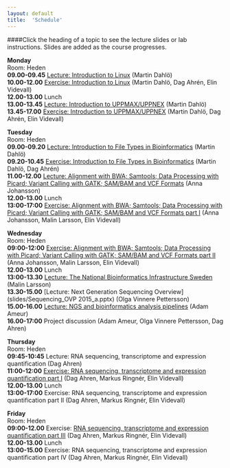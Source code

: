 ```yaml
---
layout: default
title:  'Schedule'
---
```


####Click the heading of a topic to see the lecture slides or lab instructions. Slides are added as the course progresses.

**Monday**  
Room: Heden   
**09.00-09.45** [Lecture: Introduction to Linux](slides/dahlo-linux.pdf) (Martin Dahlö)  
**10.00-12.00** [Exercise: Introduction to Linux](labs/linux-intro) (Martin Dahlö, Dag Ahrén, Elin Videvall)  
**12.00-13.00** Lunch  
**13.00-13.45** [Lecture: Introduction to UPPMAX/UPPNEX](slides/dahlo-uppmax.pdf) (Martin Dahlö)  
**13.45-17.00** [Exercise: Introduction to UPPMAX/UPPNEX](labs/uppmax-intro) (Martin Dahlö, Dag Ahrén, Elin Videvall)   

**Tuesday**  
Room: Heden  
**09.00-09.20** [Lecture: Introduction to File Types in Bioinformatics](slides/dahlo-filetypes.pdf) (Martin Dahlö)  
**09.20-10.45** [Exercise: Introduction to File Types in Bioinformatics](labs/filetypes) (Martin Dahlö, Dag Ahrén)  
**11.00-12.00** [Lecture: Alignment with BWA; Samtools; Data Processing with Picard; Variant Calling with GATK; SAM/BAM and VCF Formats](slides/NGS_AJ_201511.pdf) (Anna Johansson)  
**12.00-13.00** Lunch  
**13:00-17:00** [Exercise: Alignment with BWA; Samtools; Data Processing with Picard; Variant Calling with GATK; SAM/BAM and VCF Formats part I](labs/resequencing-analysis) (Anna Johansson, Malin Larsson, Elin Videvall)  

**Wednesday**  
Room: Heden  
**09:00-12:00** [Exercise: Alignment with BWA; Samtools; Data Processing with Picard; Variant Calling with GATK; SAM/BAM and VCF Formats part II](labs/resequencing-analysis) (Anna Johansson, Malin Larsson, Elin Videvall)   
**12.00-13.00** Lunch  
**13:00-13.30** [Lecture: The National Bioinformatics Infrastructure Sweden](slides/MalinLarsson_BioinfoPresNov2015.pptx) (Malin Larsson)  
**13.30-15.00** [Lecture: Next Generation Sequencing Overview](slides/Sequencing_OVP 2015_a.pptx) (Olga Vinnere Pettersson)  
**15.00-16.00** [Lecture: NGS and bioinformatics analysis pipelines](slides/AdamAmeur_SciLife_Bioinfo_course_Nov2015.ppt) (Adam Ameur)  
**16.00-17:00** Project discussion (Adam Ameur, Olga Vinnere Pettersson, Dag Ahren)   

**Thursday**  
Room: Heden   
**09:45-10:45** Lecture: RNA sequencing, transcriptome and expression quantification (Dag Ahren)  
**11:00-12:00** [Exercise: RNA sequencing, transcriptome and expression quantification part I](labs/rnaseqMapping) (Dag Ahren, Markus Ringnér, Elin Videvall)  
**12.00-13.00** Lunch  
**13:00-17:00** Exercise: RNA sequencing, transcriptome and expression quantification part II (Dag Ahren, Markus Ringnér, Elin Videvall)   

**Friday**  
Room: Heden   
**09:00-12.00** Exercise: [RNA sequencing, transcriptome and expression quantification part III](labs/rnaseqDenovo) (Dag Ahren, Markus Ringnér, Elin Videvall)  
**12.00-13.00** Lunch  
**13:00-15.00** Exercise: RNA sequencing, transcriptome and expression quantification part IV (Dag Ahren, Markus Ringnér, Elin Videvall)    


